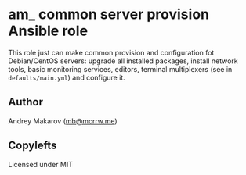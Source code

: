 am_ common server provision Ansible role
==============================

This role just can make common provision and configuration fot Debian/CentOS servers:
upgrade all installed packages, install network tools, basic monitoring services, 
editors, terminal multiplexers (see in `defaults/main.yml`) and configure it.

Author
---
Andrey Makarov (mb@mcrrw.me)

Copylefts
---
Licensed under MIT
